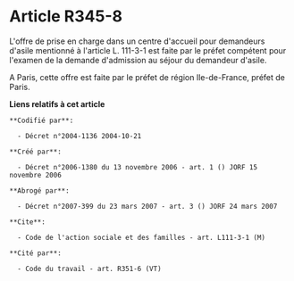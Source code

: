 # Article R345-8

L'offre de prise en charge dans un centre d'accueil pour demandeurs d'asile mentionné à l'article L. 111-3-1 est faite par le
préfet compétent pour l'examen de la demande d'admission au séjour du demandeur d'asile.

A Paris, cette offre est faite par le préfet de région Ile-de-France, préfet de Paris.

**Liens relatifs à cet article**

	**Codifié par**:

	  - Décret n°2004-1136 2004-10-21

	**Créé par**:

	  - Décret n°2006-1380 du 13 novembre 2006 - art. 1 () JORF 15 novembre 2006

	**Abrogé par**:

	  - Décret n°2007-399 du 23 mars 2007 - art. 3 () JORF 24 mars 2007

	**Cite**:

	  - Code de l'action sociale et des familles - art. L111-3-1 (M)

	**Cité par**:

	  - Code du travail - art. R351-6 (VT)
